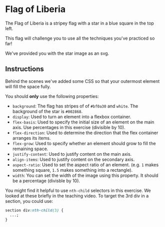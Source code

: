 # Flag of Liberia

The Flag of Liberia is a stripey flag with a star in a blue square in the top left.

This flag will challenge you to use all the techniques you've practiced so far!

We've provided you with the star image as an svg.

## Instructions

Behind the scenes we've added some CSS so that your outermost element will fill the space fully.

You should **only** use the following properties:

- `background`: The flag has stripes of of `#bf0a30` and `white`. The background of the star is `#002868`.
- `display`: Used to turn an element into a flexbox container.
- `flex-basis`: Used to specify the initial size of an element on the main axis. Use percentages in this exercise (divisible by 10).
- `flex-direction`: Used to determine the direction that the flex container arranges its items.
- `flex-grow`: Used to specify whether an element should grow to fill the remaining space.
- `justify-content`: Used to justify content on the main axis.
- `align-items`: Used to justify content on the secondary axis.
- `aspect-ratio`: Used to set the aspect ratio of an element. (e.g. `1` makes something square, `1.5` makes something into a rectangle).
- `width`: You can set the width of the image using this property. It should be a percentage (divisble by 10).

You might find it helpful to use `nth-child` selectors in this exercise. We looked at these briefly in the teaching video. To target the 3rd div in a section, you could use:

```css
section div:nth-child(3) {
  ...;
}
```
